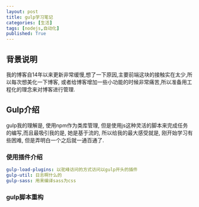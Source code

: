 ```yaml
---
layout: post
title: gulp学习笔记
categories: [生活]
tags: [nodejs,自动化]
published: True
---
```


## 背景说明

我的博客自14年以来更新非常缓慢,想了一下原因,主要前端这块的接触实在太少,所以每次想美化一下博客,
或者给博客增加一些小功能的时候非常痛苦,所以准备用工程化的理念来对博客进行管理.


## Gulp介绍

gulp我的理解是, 使用npm作为类库管理, 但是使用js这种灵活的脚本来完成任务的编写,而且最吸引我的是,
她是基于流的, 所以给我的最大感受就是, 刚开始学习有些困难, 但是弄明白一个之后就一通百通了.

### 使用插件介绍

``` yaml
gulp-load-plugins: 以驼峰访问的方式访问以gulp开头的插件
gulp-util: 日志啊什么的
gulp-sass: 用来编译sass为css

```


### gulp脚本重构

